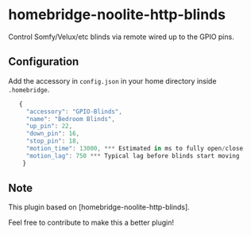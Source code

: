 # homebridge-noolite-http-blinds

Control Somfy/Velux/etc blinds via remote wired up to the GPIO pins.

## Configuration

Add the accessory in `config.json` in your home directory inside `.homebridge`.

```js
   {
     "accessory": "GPIO-Blinds",
     "name": "Bedroom Blinds",
     "up_pin": 22,
     "down_pin": 16,
     "stop_pin": 18,
     "motion_time": 13000, *** Estimated in ms to fully open/close
     "motion_lag": 750 *** Typical lag before blinds start moving
    }
```

## Note
This plugin based on [homebridge-noolite-http-blinds].

Feel free to contribute to make this a better plugin!
